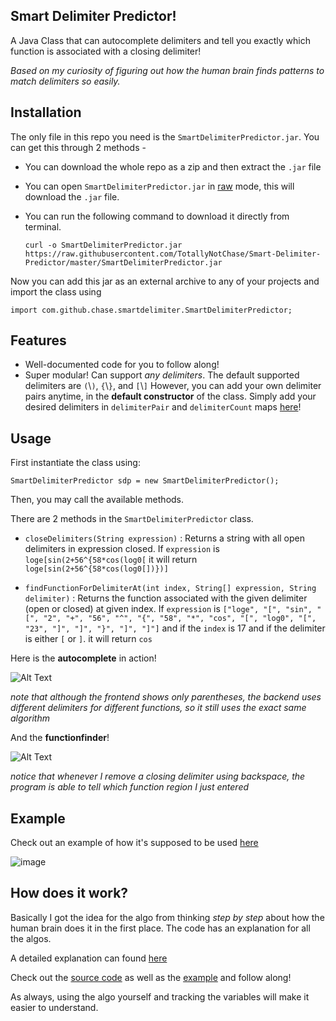 ## Smart Delimiter Predictor!
A Java Class that can autocomplete delimiters and tell you exactly which function is associated with a closing delimiter!

*Based on my curiosity of figuring out how the human brain finds patterns to match delimiters so easily.*

## Installation
The only file in this repo you need is the `SmartDelimiterPredictor.jar`. You can get this through 2 methods -
* You can download the whole repo as a zip and then extract the `.jar` file
* You can open `SmartDelimiterPredictor.jar` in [raw](https://raw.githubusercontent.com/TotallyNotChase/Smart-Delimiter-Predictor/master/SmartDelimiterPredictor.jar) mode, this will download the `.jar` file.
* You can run the following command to download it directly from terminal.

  `curl -o SmartDelimiterPredictor.jar https://raw.githubusercontent.com/TotallyNotChase/Smart-Delimiter-Predictor/master/SmartDelimiterPredictor.jar`

Now you can add this jar as an external archive to any of your projects and import the class using

`import com.github.chase.smartdelimiter.SmartDelimiterPredictor;`

## Features
* Well-documented code for you to follow along!
* Super modular! Can support *any delimiters*. The default supported delimiters are `(`\\`)`, `{`\\`}`, and `[`\\`]`
  However, you can add your own delimiter pairs anytime, in the **default constructor** of the class.
  Simply add your desired delimiters in `delimiterPair` and `delimiterCount` maps [here]()!


## Usage
First instantiate the class using:

`SmartDelimiterPredictor sdp = new SmartDelimiterPredictor();`

Then, you may call the available methods.

There are 2 methods in the `SmartDelimiterPredictor` class.
* `closeDelimiters(String expression)` : Returns a string with all open delimiters in expression closed. If `expression` is `loge[sin(2+56^{58*cos(log0[` it will return `loge[sin(2+56^{58*cos(log0[])})]`

* `findFunctionForDelimiterAt(int index, String[] expression, String delimiter)` : Returns the function associated with the given delimiter (open or closed) at given index.
  If `expression` is ``["loge", "[", "sin", "[", "2", "+", "56", "^", "{", "58", "*", "cos", "[", "log0", "[", "23", "]", "]", "}", "]", "]"]``
  and if the `index` is 17
  and if the delimiter is either `[` or `]`.
  it will return `cos`

Here is the **autocomplete** in action!

![Alt Text](https://thepracticaldev.s3.amazonaws.com/i/rgeqb9fmdlr69wspdpbo.gif)

*note that although the frontend shows only parentheses, the backend uses different delimiters for different functions, so it still uses the exact same algorithm*

And the **functionfinder**!

![Alt Text](https://thepracticaldev.s3.amazonaws.com/i/jz5j9ragmt70m62ajvnd.gif)

*notice that whenever I remove a closing delimiter using backspace, the program is able to tell which function region I just entered*

## Example
Check out an example of how it's supposed to be used [here](https://github.com/TotallyNotChase/Smart-Delimiter-Predictor/blob/master/Demo/src/SDPdemo.java)

![image](https://user-images.githubusercontent.com/44284917/72676531-2eb18200-3ab8-11ea-9314-f881a7bf7704.png)

## How does it work?
Basically I got the idea for the algo from thinking *step by step* about how the human brain does it in the first place. The code has an explanation for all the algos.

A detailed explanation can found [here](https://dev.to/totally_chase/how-is-the-human-brain-so-good-at-matching-delimiters-1o51)

Check out the [source code](https://github.com/TotallyNotChase/Smart-Delimiter-Predictor/blob/master/src/com/github/chase/smartdelimiter/SmartDelimiterPredictor.java) as well as the [example](https://github.com/TotallyNotChase/Smart-Delimiter-Predictor/blob/master/Demo/src/SDPdemo.java) and follow along!

As always, using the algo yourself and tracking the variables will make it easier to understand.
